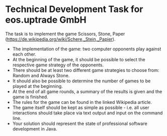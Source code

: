 # Technical Development Task for eos.uptrade GmbH

The task is to implement the game Scissors, Stone, Paper (https://de.wikipedia.org/wiki/Schere,_Stein,_Papier).

* The implementation of the game: two computer opponents play against each other. 
* At the beginning of the game, it should be possible to select the respective game strategy of the opponents. 
* There should be at least two different game strategies to choose from: Random and Always Stone. 
* It should also be possible to determine the number of games to be played at the beginning. 
* At the end of all game rounds, a summary of the results is given and the game is finished. 
* The rules for the game can be found in the linked Wikipedia article. 
* The game itself should be kept as simple as possible - i.e. all user interactions should take place via text output and input on the command line.
* Your solution should represent the state of professional software development in Java.
